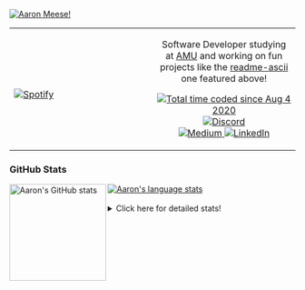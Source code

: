 [![Aaron Meese!](https://user-images.githubusercontent.com/17814535/88975338-a2aabf00-d27f-11ea-963f-8a19608716b4.png)](https://github.com/ajmeese7/readme-ascii "README ASCII")

<!-- Modified from project here: https://github.com/novatorem/novatorem -->
<table width="100%"> 
  <tr>
  <td width="50%">
      
&nbsp; <br> [![Spotify](https://ajmeese7.vercel.app/api/spotify)](https://open.spotify.com/user/ajmeese)

  </td>
  <td width="50%">
    <p align="center">
    Software Developer studying at <a href="https://www.amu.apus.edu/">AMU</a> and working on fun 
    projects like the <a href="https://github.com/ajmeese7/readme-ascii">readme-ascii</a> one featured above!
    </p>
    <p align="center">
      <a href="https://wakatime.com/@f726891d-3b02-46cd-9b60-e8c59f9e2b14">
        <img src="https://wakatime.com/badge/user/f726891d-3b02-46cd-9b60-e8c59f9e2b14.svg" alt="Total time coded since Aug 4 2020" title="WakaTime" />
      </a>
      <a href="http://link.aaronmeese.com/discord">
        <img src="https://img.shields.io/badge/discord-ajmeese7%234835-369?style=flat-square&logo=discord&logoColor=white&color=purple" alt="Discord" title="Discord">
      </a>
      <br />
      <a href="https://link.aaronmeese.com/medium">
        <img src="https://img.shields.io/badge/medium-ajmeese7-1DB954?style=flat-square&logo=medium&logoColor=white" alt="Medium" title="Medium">
      </a>
      <a href="https://link.aaronmeese.com/linkedin">
        <img src="https://img.shields.io/badge/linkedIn-aaronmeese-1DB954?style=flat-square&logo=linkedin&logoColor=white&color=blue" alt="LinkedIn" title="LinkedIn">
      </a>
    </p>
  </td>

</table>

[//]: <> (The `&nbsp;` is to have Aphelion take up more space)

### GitHub Stats ###

<a href="https://profile-summary-for-github.com/user/ajmeese7">
  <img align="left" height="170px" src="https://github-readme-stats.vercel.app/api?username=ajmeese7&show_icons=true&line_height=27&count_private=true" alt="Aaron's GitHub stats"/>
  <img src="https://github-readme-stats.vercel.app/api/top-langs/?username=ajmeese7&hide_langs_below=5&layout=compact" alt="Aaron's language stats"/>
</a>

<br />
<br />
<details>
<summary>Click here for detailed stats!</summary>

### :zap: Recent Activity
<!--START_SECTION:activity-->
1. ❗️ Opened issue [#10](https://github.com/ZanderZhao/gitbook-action/issues/10) in [ZanderZhao/gitbook-action](https://github.com/ZanderZhao/gitbook-action)
2. 💪 Opened PR [#40](https://github.com/os-js/manual.os-js.org/pull/40) in [os-js/manual.os-js.org](https://github.com/os-js/manual.os-js.org)
3. 💪 Opened PR [#39](https://github.com/os-js/manual.os-js.org/pull/39) in [os-js/manual.os-js.org](https://github.com/os-js/manual.os-js.org)
4. ❗️ Closed issue [#27](https://github.com/ajmeese7/aaronmeese.com/issues/27) in [ajmeese7/aaronmeese.com](https://github.com/ajmeese7/aaronmeese.com)
5. 🗣 Commented on [#58](https://github.com/os-js/osjs-server/issues/58) in [os-js/osjs-server](https://github.com/os-js/osjs-server)
<!--END_SECTION:activity-->

### 🧐 Waka Stats
<!--START_SECTION:waka-->
![Code Time](http://img.shields.io/badge/Code%20Time-1%2C111%20hrs%2016%20mins-blue)

**🐱 My GitHub Data** 

> 🏆 913 Contributions in the Year 2022
 > 
> 📦 197.1 kB Used in GitHub's Storage 
 > 
> 💼 Opted to Hire
 > 
> 📜 82 Public Repositories 
 > 
> 🔑 29 Private Repositories  
 > 
**I'm an Early 🐤** 

```text
🌞 Morning    182 commits    █████░░░░░░░░░░░░░░░░░░░░   21.04% 
🌆 Daytime    328 commits    █████████░░░░░░░░░░░░░░░░   37.92% 
🌃 Evening    344 commits    ██████████░░░░░░░░░░░░░░░   39.77% 
🌙 Night      11 commits     ░░░░░░░░░░░░░░░░░░░░░░░░░   1.27%

```
📅 **I'm Most Productive on Sunday** 

```text
Monday       127 commits    ███░░░░░░░░░░░░░░░░░░░░░░   14.68% 
Tuesday      129 commits    ███░░░░░░░░░░░░░░░░░░░░░░   14.91% 
Wednesday    104 commits    ███░░░░░░░░░░░░░░░░░░░░░░   12.02% 
Thursday     114 commits    ███░░░░░░░░░░░░░░░░░░░░░░   13.18% 
Friday       89 commits     ██░░░░░░░░░░░░░░░░░░░░░░░   10.29% 
Saturday     127 commits    ███░░░░░░░░░░░░░░░░░░░░░░   14.68% 
Sunday       175 commits    █████░░░░░░░░░░░░░░░░░░░░   20.23%

```


📊 **This Week I Spent My Time On** 

```text
⌚︎ Time Zone: America/New_York

💬 Programming Languages: 
JavaScript               8 hrs 5 mins        █████████████░░░░░░░░░░░░   54.02% 
Markdown                 2 hrs 32 mins       ████░░░░░░░░░░░░░░░░░░░░░   16.92% 
JSON                     1 hr 46 mins        ███░░░░░░░░░░░░░░░░░░░░░░   11.85% 
SCSS                     52 mins             █░░░░░░░░░░░░░░░░░░░░░░░░   5.84% 
YAML                     43 mins             █░░░░░░░░░░░░░░░░░░░░░░░░   4.84%

🐱‍💻 Projects: 
aaronmeese.com           10 hrs 28 mins      █████████████████░░░░░░░░   69.95% 
meeseOS-manual           3 hrs 17 mins       █████░░░░░░░░░░░░░░░░░░░░   22.01% 
gitbook-action           52 mins             █░░░░░░░░░░░░░░░░░░░░░░░░   5.86% 
classic-discord-webhook  10 mins             ░░░░░░░░░░░░░░░░░░░░░░░░░   1.22% 
osjs-server              4 mins              ░░░░░░░░░░░░░░░░░░░░░░░░░   0.53%

```

**I Mostly Code in JavaScript** 

```text
JavaScript               32 repos            ████████████░░░░░░░░░░░░░   49.23% 
HTML                     9 repos             ███░░░░░░░░░░░░░░░░░░░░░░   13.85% 
Python                   5 repos             ██░░░░░░░░░░░░░░░░░░░░░░░   7.69% 
Java                     4 repos             █░░░░░░░░░░░░░░░░░░░░░░░░   6.15% 
CSS                      3 repos             █░░░░░░░░░░░░░░░░░░░░░░░░   4.62%

```



 Last Updated on 05/07/2022 08:03:35 UTC
<!--END_SECTION:waka-->
</details>
